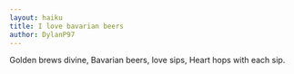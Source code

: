 ```yaml
---
layout: haiku
title: I love bavarian beers
author: DylanP97
---
```


Golden brews divine,
Bavarian beers, love sips,
Heart hops with each sip.
